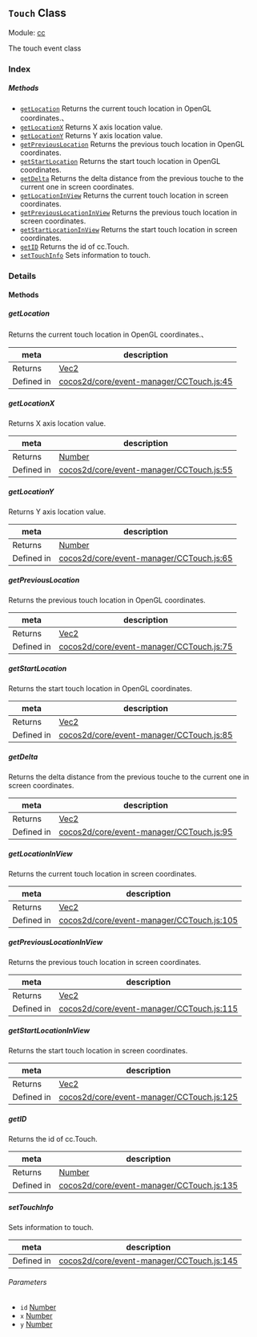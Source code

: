 ## `Touch` Class



Module: [cc](../modules/cc.md)


The touch event class



### Index



##### Methods

  - [`getLocation`](#getlocation) Returns the current touch location in OpenGL coordinates.、
  - [`getLocationX`](#getlocationx) Returns X axis location value.
  - [`getLocationY`](#getlocationy) Returns Y axis location value.
  - [`getPreviousLocation`](#getpreviouslocation) Returns the previous touch location in OpenGL coordinates.
  - [`getStartLocation`](#getstartlocation) Returns the start touch location in OpenGL coordinates.
  - [`getDelta`](#getdelta) Returns the delta distance from the previous touche to the current one in screen coordinates.
  - [`getLocationInView`](#getlocationinview) Returns the current touch location in screen coordinates.
  - [`getPreviousLocationInView`](#getpreviouslocationinview) Returns the previous touch location in screen coordinates.
  - [`getStartLocationInView`](#getstartlocationinview) Returns the start touch location in screen coordinates.
  - [`getID`](#getid) Returns the id of cc.Touch.
  - [`setTouchInfo`](#settouchinfo) Sets information to touch.



### Details




<!-- Method Block -->
#### Methods


##### getLocation

Returns the current touch location in OpenGL coordinates.、

| meta | description |
|------|-------------|
| Returns | <a href="../classes/Vec2.html" class="crosslink">Vec2</a> 
| Defined in | [cocos2d/core/event-manager/CCTouch.js:45](https://github.com/cocos-creator/engine/blob/8bf4522a6d43b53258219983aabd728909ce24ca/cocos2d/core/event-manager/CCTouch.js#L45) |



##### getLocationX

Returns X axis location value.

| meta | description |
|------|-------------|
| Returns | <a href="https://developer.mozilla.org/en/JavaScript/Reference/Global_Objects/Number" class="crosslink external" target="_blank">Number</a> 
| Defined in | [cocos2d/core/event-manager/CCTouch.js:55](https://github.com/cocos-creator/engine/blob/8bf4522a6d43b53258219983aabd728909ce24ca/cocos2d/core/event-manager/CCTouch.js#L55) |



##### getLocationY

Returns Y axis location value.

| meta | description |
|------|-------------|
| Returns | <a href="https://developer.mozilla.org/en/JavaScript/Reference/Global_Objects/Number" class="crosslink external" target="_blank">Number</a> 
| Defined in | [cocos2d/core/event-manager/CCTouch.js:65](https://github.com/cocos-creator/engine/blob/8bf4522a6d43b53258219983aabd728909ce24ca/cocos2d/core/event-manager/CCTouch.js#L65) |



##### getPreviousLocation

Returns the previous touch location in OpenGL coordinates.

| meta | description |
|------|-------------|
| Returns | <a href="../classes/Vec2.html" class="crosslink">Vec2</a> 
| Defined in | [cocos2d/core/event-manager/CCTouch.js:75](https://github.com/cocos-creator/engine/blob/8bf4522a6d43b53258219983aabd728909ce24ca/cocos2d/core/event-manager/CCTouch.js#L75) |



##### getStartLocation

Returns the start touch location in OpenGL coordinates.

| meta | description |
|------|-------------|
| Returns | <a href="../classes/Vec2.html" class="crosslink">Vec2</a> 
| Defined in | [cocos2d/core/event-manager/CCTouch.js:85](https://github.com/cocos-creator/engine/blob/8bf4522a6d43b53258219983aabd728909ce24ca/cocos2d/core/event-manager/CCTouch.js#L85) |



##### getDelta

Returns the delta distance from the previous touche to the current one in screen coordinates.

| meta | description |
|------|-------------|
| Returns | <a href="../classes/Vec2.html" class="crosslink">Vec2</a> 
| Defined in | [cocos2d/core/event-manager/CCTouch.js:95](https://github.com/cocos-creator/engine/blob/8bf4522a6d43b53258219983aabd728909ce24ca/cocos2d/core/event-manager/CCTouch.js#L95) |



##### getLocationInView

Returns the current touch location in screen coordinates.

| meta | description |
|------|-------------|
| Returns | <a href="../classes/Vec2.html" class="crosslink">Vec2</a> 
| Defined in | [cocos2d/core/event-manager/CCTouch.js:105](https://github.com/cocos-creator/engine/blob/8bf4522a6d43b53258219983aabd728909ce24ca/cocos2d/core/event-manager/CCTouch.js#L105) |



##### getPreviousLocationInView

Returns the previous touch location in screen coordinates.

| meta | description |
|------|-------------|
| Returns | <a href="../classes/Vec2.html" class="crosslink">Vec2</a> 
| Defined in | [cocos2d/core/event-manager/CCTouch.js:115](https://github.com/cocos-creator/engine/blob/8bf4522a6d43b53258219983aabd728909ce24ca/cocos2d/core/event-manager/CCTouch.js#L115) |



##### getStartLocationInView

Returns the start touch location in screen coordinates.

| meta | description |
|------|-------------|
| Returns | <a href="../classes/Vec2.html" class="crosslink">Vec2</a> 
| Defined in | [cocos2d/core/event-manager/CCTouch.js:125](https://github.com/cocos-creator/engine/blob/8bf4522a6d43b53258219983aabd728909ce24ca/cocos2d/core/event-manager/CCTouch.js#L125) |



##### getID

Returns the id of cc.Touch.

| meta | description |
|------|-------------|
| Returns | <a href="https://developer.mozilla.org/en/JavaScript/Reference/Global_Objects/Number" class="crosslink external" target="_blank">Number</a> 
| Defined in | [cocos2d/core/event-manager/CCTouch.js:135](https://github.com/cocos-creator/engine/blob/8bf4522a6d43b53258219983aabd728909ce24ca/cocos2d/core/event-manager/CCTouch.js#L135) |



##### setTouchInfo

Sets information to touch.

| meta | description |
|------|-------------|
| Defined in | [cocos2d/core/event-manager/CCTouch.js:145](https://github.com/cocos-creator/engine/blob/8bf4522a6d43b53258219983aabd728909ce24ca/cocos2d/core/event-manager/CCTouch.js#L145) |

###### Parameters
- `id` <a href="https://developer.mozilla.org/en/JavaScript/Reference/Global_Objects/Number" class="crosslink external" target="_blank">Number</a> 
- `x` <a href="https://developer.mozilla.org/en/JavaScript/Reference/Global_Objects/Number" class="crosslink external" target="_blank">Number</a> 
- `y` <a href="https://developer.mozilla.org/en/JavaScript/Reference/Global_Objects/Number" class="crosslink external" target="_blank">Number</a> 



